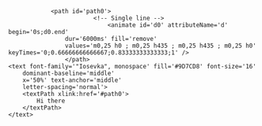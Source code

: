 <svg xmlns='http://www.w3.org/2000/svg'
    xmlns:xlink='http://www.w3.org/1999/xlink'
    viewBox='0 0 435 50'
    style='background-color: #00000000;'
    width='435px' height='50px'>

    
                <path id='path0'>
                            <!-- Single line -->
                                <animate id='d0' attributeName='d' begin='0s;d0.end'
                    dur='6000ms' fill='remove'
                    values='m0,25 h0 ; m0,25 h435 ; m0,25 h435 ; m0,25 h0' keyTimes='0;0.66666666666667;0.83333333333333;1' />
                    </path>
    <text font-family='"Iosevka", monospace' fill='#9D7CD8' font-size='16'
        dominant-baseline='middle'
        x='50%' text-anchor='middle'
        letter-spacing='normal'>
        <textPath xlink:href='#path0'>
            Hi there
        </textPath>
    </text>
</svg>




